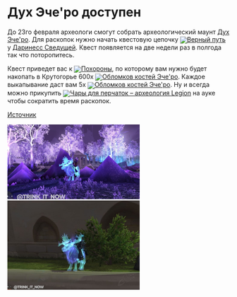 # Дух Эче'ро доступен

До 23го февраля археологи смогут собрать археологический маунт [Дух Эче'ро](http://ru.wowhead.com/item=131734). Для раскопок нужно начать квестовую цепочку <img src="https://wow.zamimg.com/images/wow/icons/tiny/quest-start.gif" style="vertical-align: middle;">[Верный путь](https://ru.wowhead.com/quest=41192) у [Даринесс Сведущей](https://ru.wowhead.com/npc=93538). Квест появляется на две недели раз в полгода так что поторопитесь.

Квест приведет вас к <img src="https://wow.zamimg.com/images/wow/icons/tiny/quest-start.gif" style="vertical-align: middle;">[Похороны](https://ru.wowhead.com/quest=41193), по которому вам нужно будет накопать в Крутогорье 600x <img src="https://wow.zamimg.com/images/wow/icons/tiny/ability_deathknight_brittlebones.gif" style="vertical-align: middle;">[Обломков костей Эче'ро](https://ru.wowhead.com/item=134095). Каждое выкапывание даст вам 5x <img src="https://wow.zamimg.com/images/wow/icons/tiny/ability_deathknight_brittlebones.gif" style="vertical-align: middle;">[Обломков костей Эче'ро](https://ru.wowhead.com/item=134095). Ну и всегда можно прикупить <img src="https://wow.zamimg.com/images/wow/icons/tiny/inv_misc_enchantedscroll.gif" style="vertical-align: middle;">[Чары для перчаток – археология Legion](https://ru.wowhead.com/item=128561) на ауке чтобы сократить время раскопок.

[Источник](https://www.wowhead.com/news/spirit-of-echero-available-from-legion-archaeology-through-february-23rd-325950)

<img src="https://github.com/MagicalCow/TrinkIT-News/blob/main/Sources/Assets/325950/325950-1.jpg" width="300" alt="325950-1">
<img src="https://github.com/MagicalCow/TrinkIT-News/blob/main/Sources/Assets/325950/325950-2.jpg" width="300" alt="325950-2">